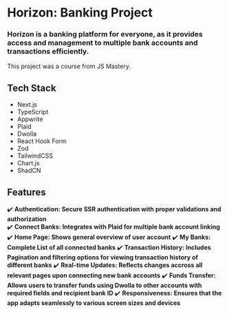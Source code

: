 # Horizon: Banking Project
### Horizon is a banking platform for everyone, as it provides access and management to multiple bank accounts and transactions efficiently.  
This project was a course from JS Mastery.  

## Tech Stack
* Next.js
* TypeScript
* Appwrite
* Plaid
* Dwolla
* React Hook Form
* Zod
* TailwindCSS
* Chart.js
* ShadCN

## Features
✔️ **Authentication: Secure SSR authentication with proper validations and authorization**  
✔️ **Connect Banks: Integrates with Plaid for multiple bank account linking**  
✔️ **Home Page: Shows general overview of user account**
✔️ **My Banks: Complete List of all connected banks**
✔️ **Transaction History: Includes Pagination and filtering options for viewing transaction history of different banks**
✔️ **Real-time Updates: Reflects changes accross all relevant pages upon connecting new bank accounts**
✔️ **Funds Transfer: Allows users to transfer funds using Dwolla to other accounts with required fields and recipient bank ID**
✔️ **Responsiveness: Ensures that the app adapts seamlessly to various screen sizes and devices**

